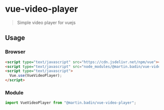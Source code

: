 # vue-video-player

> Simple video player for vuejs

## Usage

### Browser

```html
<script type="text/javascript" src="https://cdn.jsdelivr.net/npm/vue"></script>
<script type="text/javascript" src="node_modules/@martin.badin/vue-video-player/dist/vue-video-player.min.js"></script>
<script type="text/javascript">
  Vue.use(VueVideoPlayer);
</script>
```

### Module

```js
import VueVideoPlayer from "@martin.badin/vue-video-player";
```
